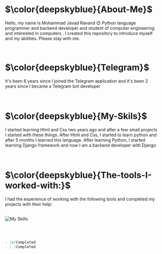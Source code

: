 <h1>$\color{deepskyblue}{About-Me}$</h1>

Hello, my name is Mohammad Javad Ravand 😊 Python language programmer and backend developer and student of computer engineering and interested in computers .  I created this repository to introduce myself and my abilities. Please stay with me.


<br>


<h1>$\color{deepskyblue}{Telegram}$</h1>
It's been 6 years since I joined the Telegram application and it's been 2 years since I became a Telegram bot developer


<br>
<br>
<br>



<h1>$\color{deepskyblue}{My-Skils}$</h1>
I started learning Html and Css two years ago and after a few small projects I started with these things. After Html and Css, I started to learn python and after 5 months I learned this language. After learning Python, I started learning Django framework and now I am a backend developer with Django

<br>
<br>
<br>



<h1>$\color{deepskyblue}{The-tools-I-worked-with:}$</h1>
I had the experience of working with the following tools and completed my projects with their help:
<br>
<br>

![My Skills](https://skillicons.dev/icons?i=python,html,css,django,sqlite,stackoverflow,vscode,windows,pycharm)


<br>
<br>

```Markdown
- [x]Completed
- [ ]Completed
  ```
